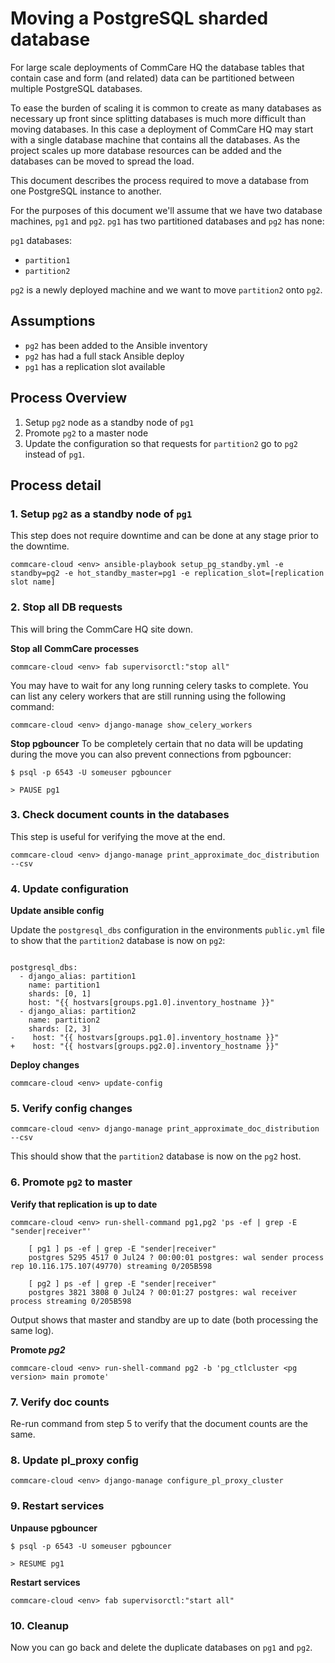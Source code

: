 # Moving a PostgreSQL sharded database

For large scale deployments of CommCare HQ the database tables that contain
case and form (and related) data can be partitioned between multiple PostgreSQL databases.

To ease the burden of scaling it is common to create as many databases as necessary
up front since splitting databases is much more difficult than moving databases. In
this case a deployment of CommCare HQ may start with a single database machine
that contains all the databases. As the project scales up more database resources
can be added and the databases can be moved to spread the load.

This document describes the process required to move a database from one PostgreSQL
instance to another.

For the purposes of this document we'll assume that we have two database machines, `pg1`
and `pg2`. `pg1` has two partitioned databases and `pg2` has none:

`pg1` databases:

* `partition1`
* `partition2`

`pg2` is a newly deployed machine and we want to move `partition2` onto `pg2`.

## Assumptions

* `pg2` has been added to the Ansible inventory
* `pg2` has had a full stack Ansible deploy
* `pg1` has a replication slot available

## Process Overview

1. Setup `pg2` node as a standby node of `pg1`
3. Promote `pg2` to a master node
4. Update the configuration so that requests for `partition2` go to `pg2` instead
of `pg1`.

## Process detail

### 1. Setup `pg2` as a standby node of `pg1`
This step does not require downtime and can be done at any stage prior to the
downtime.

```
commcare-cloud <env> ansible-playbook setup_pg_standby.yml -e standby=pg2 -e hot_standby_master=pg1 -e replication_slot=[replication slot name]
```

### 2. Stop all DB requests
This will bring the CommCare HQ site down.

**Stop all CommCare processes**
```
commcare-cloud <env> fab supervisorctl:"stop all"
```

You may have to wait for any long running celery tasks to complete. You can list any
celery workers that are still running using the following command:

```
commcare-cloud <env> django-manage show_celery_workers
```

**Stop pgbouncer**
To be completely certain that no data will be updating during the move you can also
prevent connections from pgbouncer:

```
$ psql -p 6543 -U someuser pgbouncer

> PAUSE pg1
```

### 3. Check document counts in the databases
This step is useful for verifying the move at the end.
```
commcare-cloud <env> django-manage print_approximate_doc_distribution --csv
```

### 4. Update configuration

**Update ansible config**

Update the `postgresql_dbs` configuration in the environments `public.yml` file
to show that the `partition2` database is now on `pg2`:

```

postgresql_dbs:
  - django_alias: partition1
    name: partition1
    shards: [0, 1]
    host: "{{ hostvars[groups.pg1.0].inventory_hostname }}"
  - django_alias: partition2
    name: partition2
    shards: [2, 3]
-    host: "{{ hostvars[groups.pg1.0].inventory_hostname }}"
+    host: "{{ hostvars[groups.pg2.0].inventory_hostname }}"
```

**Deploy changes**
```
commcare-cloud <env> update-config
```

### 5. Verify config changes
```
commcare-cloud <env> django-manage print_approximate_doc_distribution --csv
```

This should show that the `partition2` database is now on the `pg2` host.

### 6. Promote `pg2` to master

**Verify that replication is up to date**
```
commcare-cloud <env> run-shell-command pg1,pg2 'ps -ef | grep -E "sender|receiver"'

    [ pg1 ] ps -ef | grep -E "sender|receiver"
    postgres 5295 4517 0 Jul24 ? 00:00:01 postgres: wal sender process rep 10.116.175.107(49770) streaming 0/205B598

    [ pg2 ] ps -ef | grep -E "sender|receiver"
    postgres 3821 3808 0 Jul24 ? 00:01:27 postgres: wal receiver process streaming 0/205B598
```

Output shows that master and standby are up to date (both processing the same log).

**Promote *pg2***
```
commcare-cloud <env> run-shell-command pg2 -b 'pg_ctlcluster <pg version> main promote'
```


### 7. Verify doc counts
Re-run command from step 5 to verify that the document counts are the same.

### 8. Update pl_proxy config
```
commcare-cloud <env> django-manage configure_pl_proxy_cluster
```

### 9. Restart services
**Unpause pgbouncer**
```
$ psql -p 6543 -U someuser pgbouncer

> RESUME pg1
```

**Restart services**
```
commcare-cloud <env> fab supervisorctl:"start all"
```

### 10. Cleanup
Now you can go back and delete the duplicate databases on `pg1` and `pg2`.
